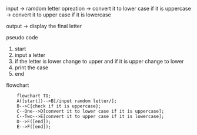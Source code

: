 input -> ramdom letter
opreation -> convert it to lower case if it is uppercase
          -> convert it to upper case if it is lowercase

output -> display the final letter


pseudo code
1. start
2. input a letter
3. if the letter is lower change to upper and if it is upper change to lower
4. print the case
5. end

flowchart
```mermaid
    flowchart TD;
    A([start])-->B[/input ramdom letter/];
    B-->C{check if it is uppercase};
    C--One-->D[convert it to lower case if it is uppercase];
    C--Two-->E[convert it to upper case if it is lowercase];
    D-->F([end]);
    E-->F([end]);
```
